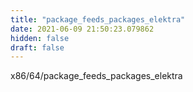 ```yaml
---
title: "package_feeds_packages_elektra"
date: 2021-06-09 21:50:23.079862
hidden: false
draft: false
---
```


x86/64/package_feeds_packages_elektra

